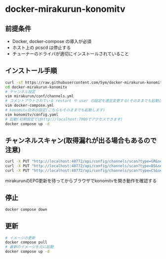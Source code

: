 # docker-mirakurun-konomitv

## 前提条件

- Docker, docker-compose の導入が必須
- ホスト上の pcscd は停止する
- チューナーのドライバが適切にインストールされていること

## インストール手順

```sh
curl -sf https://raw.githubusercontent.com/5ym/docker-mirakurun-konomitv/main/setup.sh | sh -s
cd docker-mirakurun-konomitv
# チャンネル設定
vim mirakurun/conf/channels.yml
# コメントアウトされている restart や user の設定を適宜変更する(そのままでも起動します)
vim docker-compose.yml
# konomitv自体の設定(こちらもそのままでも起動します)
vim konomitv/config.yaml
# 起動(初期設定ではhttp://localhost:7000でアクセスできます)
docker compose up -d
```

## チャンネルスキャン(取得漏れが出る場合もあるので注意)

```sh
curl -X PUT "http://localhost:40772/api/config/channels/scan?type=GR&setDisabledOnAdd=false&refresh=true"
curl -X PUT "http://localhost:40772/api/config/channels/scan?type=BS&setDisabledOnAdd=false&refresh=true"
curl -X PUT "http://localhost:40772/api/config/channels/scan?type=CS&setDisabledOnAdd=false&refresh=true"
```

mirakurunのEPG更新を待ってからブラウザでkonomitvを開き動作を確認する

## 停止

```sh
docker compose down
```

## 更新

```sh
# イメージの更新
docker compose pull
# 最新のイメージを元に起動
docker compose up -d
```
